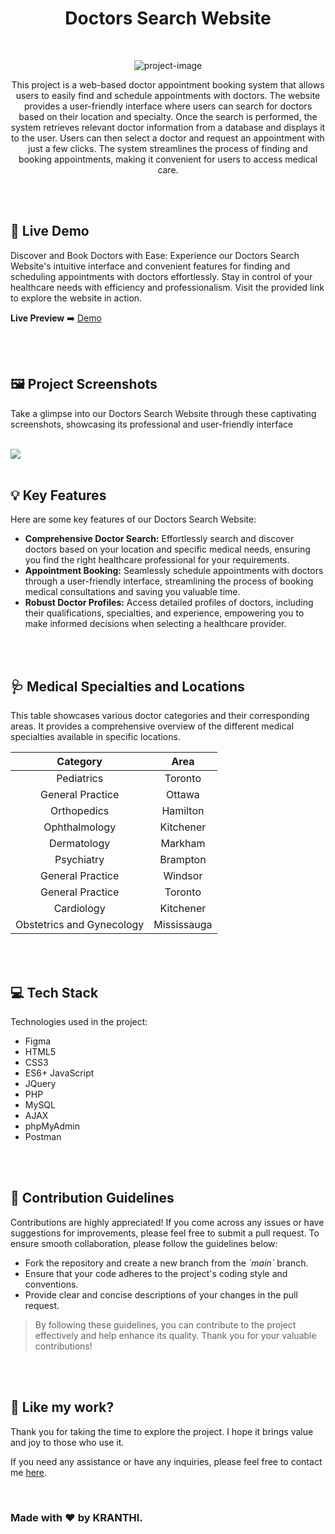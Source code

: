 <h1 align="center" id="title">Doctors Search Website</h1>

<br>

<p align="center"><img src="https://socialify.git.ci/kranthikumarkaranam/Doctors-Search-Website/image?description=1&amp;descriptionEditable=Discover%20Top%20Medical%20Professionals%3A%20Streamline%20Your%20Search%20with%20the%20help%20of%20%20Doctors%20Search%20Website&amp;font=Raleway&amp;language=1&amp;name=1&amp;owner=1&amp;pattern=Floating%20Cogs&amp;theme=Auto" alt="project-image"></p>

<p align="center" id="description" > This project is a web-based doctor appointment booking system that allows users to easily find and schedule appointments with doctors. The website provides a user-friendly interface where users can search for doctors based on their location and specialty. Once the search is performed, the system retrieves relevant doctor information from a database and displays it to the user. Users can then select a doctor and request an appointment with just a few clicks. The system streamlines the process of finding and booking appointments, making it convenient for users to access medical care.</p>

<br>
<br>

<h2>🚀 Live Demo</h2>

<p>Discover and Book Doctors with Ease: Experience our Doctors Search Website's intuitive interface and convenient features for finding and scheduling appointments with doctors effortlessly. Stay in control of your healthcare needs with efficiency and professionalism. Visit the provided link to explore the website in action.</p>

**Live Preview** ➡️ <a href="https://doctors-appointment-5427.000webhostapp.com/" target="_blank" rel="noopener noreferrer">Demo</a>

<br>
<br>

<h2>🖼️ Project Screenshots</h2>

<p>Take a glimpse into our Doctors Search Website through these captivating screenshots, showcasing its professional and user-friendly interface</p>

<br>

<img src="https://raw.githubusercontent.com/kranthikumarkaranam/Doctors-Search-Website/main/Doctors-Search-Website.png" width="auto" height="auto">
  
<br>
<br>

<h2>💡 Key Features</h2>

Here are some key features of our Doctors Search Website:

* __Comprehensive Doctor Search:__ Effortlessly search and discover doctors based on your location and specific medical needs, ensuring you find the right healthcare professional for your requirements.
* __Appointment Booking:__ Seamlessly schedule appointments with doctors through a user-friendly interface, streamlining the process of booking medical consultations and saving you valuable time.
* __Robust Doctor Profiles:__  Access detailed profiles of doctors, including their qualifications, specialties, and experience, empowering you to make informed decisions when selecting a healthcare provider.

<br>
<br>

<h2>🩺 Medical Specialties and Locations</h2>

<p>This table showcases various doctor categories and their corresponding areas. It provides a comprehensive overview of the different medical specialties available in specific locations. </p>

| Category                  | Area        |
| :-----------------------: | :---------: |
| Pediatrics                | Toronto     |
| General Practice          | Ottawa      |
| Orthopedics               | Hamilton    |
| Ophthalmology             | Kitchener   |
| Dermatology               | Markham     |
| Psychiatry                | Brampton    |
| General Practice          | Windsor     |
| General Practice          | Toronto     |
| Cardiology                | Kitchener   |
| Obstetrics and Gynecology | Mississauga |

<br>
<br>

<h2>💻 Tech Stack</h2>

Technologies used in the project:

* Figma
* HTML5
* CSS3
* ES6+ JavaScript
* JQuery
* PHP
* MySQL
* AJAX
* phpMyAdmin
* Postman

<br>
<br>

<h2>🍰 Contribution Guidelines</h2>

Contributions are highly appreciated! If you come across any issues or have suggestions for improvements, please feel free to submit a pull request. To ensure smooth collaboration, please follow the guidelines below:

* Fork the repository and create a new branch from the _\`main\`_ branch.
* Ensure that your code adheres to the project's coding style and conventions.
* Provide clear and concise descriptions of your changes in the pull request.

> By following these guidelines, you can contribute to the project effectively and help enhance its quality. Thank you for your valuable contributions!

<br>
<br>

<h2>💖 Like my work?</h2>

<P>Thank you for taking the time to explore the project. I hope it brings value and joy to those who use it.</P>

<p>If you need any assistance or have any inquiries, please feel free to contact me <a href="mailto:2019271@iiitdmj.ac.in" target="_blank" rel="noopener noreferrer">here</a>.</p>

<br>

<h3>Made with ❤️ by KRANTHI.</h3>

<br>
